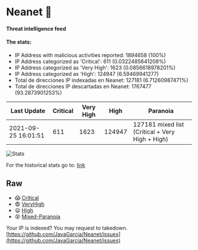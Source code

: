 # Neanet :hocho:
#### Threat intelligence feed
#### The stats:

- IP Address with malicious activities reported: 1894658 (100%)
- IP Address categorized as 'Critical':  611 (0.0322485641208%)
- IP Address categorized as 'Very High':  1623 (0.0856618978201%)
- IP Address categorized as 'High':  124947 (6.59469941277)
- Total de direcciones IP indexadas en Neanet:  127181 (6.71260987471%)
- Total de direcciones IP descartadas en Neanet:  1767477 (93.2873901253%)

| Last Update | Critical | Very High | High | Paranoia |
| --- | --- | --- | --- | --- |
| 2021-09-25 16:01:51 | 611 | 1623 | 124947 | 127181 mixed list (Critical + Very High + High)|

![Stats](https://docs.google.com/spreadsheets/d/e/2PACX-1vSnaNMIXVabIpDJjufMlzH7poXnshF3mgd8Is1g9ytUEzVsP5my4Trn8f-xkoLLQ38xpL3HtmUexLo6/pubchart?oid=501124687&format=image)

For the historical stats go to: [link](/stats.csv)
## Raw
- :scream: [Critical](https://raw.githubusercontent.com/JavaGarcia/Neanet/master/blacklists/neanet_critical.txt)
- :fearful: [VeryHigh](https://raw.githubusercontent.com/JavaGarcia/Neanet/master/blacklists/neanet_veryHigh.txtt)
- :frowning: [High](https://raw.githubusercontent.com/JavaGarcia/Neanet/master/blacklists/neanet_high.txt)
- :dizzy_face: [Mixed-Paranoia](https://raw.githubusercontent.com/JavaGarcia/Neanet/master/blacklists/neanet_all.txt)


Your IP is indexed? You may request to takedown. [https://github.com/JavaGarcia/Neanet/issues](https://github.com/JavaGarcia/Neanet/issues)


























































































































































































































































































































































































































































































































































































































































































































































































































































































































































































































































































































































































































































































































































































































































































































































































































































































































































































































































































































































































































































































































































































































































































































































































































































































































































































































































































































































































































































































































































































































































































































































































































































































































































































































































































































































































































































































































































































































































































































































































































































































































































































































































































































































































































































































































































































































































































































































































































































































































































































































































































































































































































































































































































































































































































































































































































































































































































































































































































































































































































































































































































































































































































































































































































































































































































































































































































































































































































































































































































































































































































































































































































































































































































































































































































































































































































































































































































































































































































































































































































































































































































































































































































































































































































































































































































































































































































































































































































































































































































































































































































































































































































